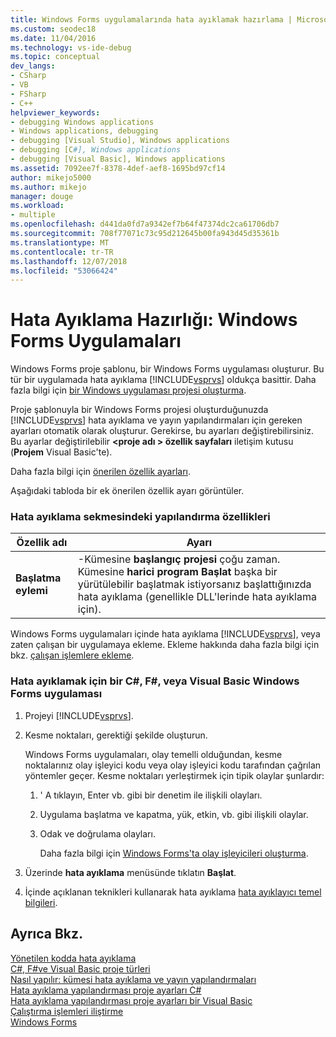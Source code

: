 ```yaml
---
title: Windows Forms uygulamalarında hata ayıklamak hazırlama | Microsoft Docs
ms.custom: seodec18
ms.date: 11/04/2016
ms.technology: vs-ide-debug
ms.topic: conceptual
dev_langs:
- CSharp
- VB
- FSharp
- C++
helpviewer_keywords:
- debugging Windows applications
- Windows applications, debugging
- debugging [Visual Studio], Windows applications
- debugging [C#], Windows applications
- debugging [Visual Basic], Windows applications
ms.assetid: 7092ee7f-8378-4def-aef8-1695bd97cf14
author: mikejo5000
ms.author: mikejo
manager: douge
ms.workload:
- multiple
ms.openlocfilehash: d441da0fd7a9342ef7b64f47374dc2ca61706db7
ms.sourcegitcommit: 708f77071c73c95d212645b00fa943d45d35361b
ms.translationtype: MT
ms.contentlocale: tr-TR
ms.lasthandoff: 12/07/2018
ms.locfileid: "53066424"
---
```

# <a name="debugging-preparation-windows-forms-applications"></a>Hata Ayıklama Hazırlığı: Windows Forms Uygulamaları
Windows Forms proje şablonu, bir Windows Forms uygulaması oluşturur. Bu tür bir uygulamada hata ayıklama [!INCLUDE[vsprvs](../code-quality/includes/vsprvs_md.md)] oldukça basittir. Daha fazla bilgi için [bir Windows uygulaması projesi oluşturma](https://docs.microsoft.com/previous-versions/visualstudio/visual-studio-2010/42wc9kk5(v=vs.100)).  
  
 Proje şablonuyla bir Windows Forms projesi oluşturduğunuzda [!INCLUDE[vsprvs](../code-quality/includes/vsprvs_md.md)] hata ayıklama ve yayın yapılandırmaları için gereken ayarları otomatik olarak oluşturur. Gerekirse, bu ayarları değiştirebilirsiniz. Bu ayarlar değiştirilebilir  **\<proje adı > özellik sayfaları** iletişim kutusu (**Projem** Visual Basic'te).  
  
 Daha fazla bilgi için [önerilen özellik ayarları](../debugger/managed-debugging-recommended-property-settings.md).  
  
 Aşağıdaki tabloda bir ek önerilen özellik ayarı görüntüler.  
  
### <a name="configuration-properties-in-debug-tab"></a>Hata ayıklama sekmesindeki yapılandırma özellikleri  
  
|**Özellik adı**|**Ayarı**|  
|-----------------------|-----------------|  
|**Başlatma eylemi**|-Kümesine **başlangıç projesi** çoğu zaman. Kümesine **harici program Başlat** başka bir yürütülebilir başlatmak istiyorsanız başlattığınızda hata ayıklama (genellikle DLL'lerinde hata ayıklama için).|  
  
 Windows Forms uygulamaları içinde hata ayıklama [!INCLUDE[vsprvs](../code-quality/includes/vsprvs_md.md)], veya zaten çalışan bir uygulamaya ekleme. Ekleme hakkında daha fazla bilgi için bkz. [çalışan işlemlere ekleme](../debugger/attach-to-running-processes-with-the-visual-studio-debugger.md).  
  
### <a name="to-debug-a-c-f-or-visual-basic-windows-forms-application"></a>Hata ayıklamak için bir C#, F#, veya Visual Basic Windows Forms uygulaması  
  
1. Projeyi [!INCLUDE[vsprvs](../code-quality/includes/vsprvs_md.md)].  
  
2. Kesme noktaları, gerektiği şekilde oluşturun.  
  
    Windows Forms uygulamaları, olay temelli olduğundan, kesme noktalarınız olay işleyici kodu veya olay işleyici kodu tarafından çağrılan yöntemler geçer. Kesme noktaları yerleştirmek için tipik olaylar şunlardır:  
  
   1. ' A tıklayın, Enter vb. gibi bir denetim ile ilişkili olayları.  
  
   2. Uygulama başlatma ve kapatma, yük, etkin, vb. gibi ilişkili olaylar.  
  
   3. Odak ve doğrulama olayları.  
  
      Daha fazla bilgi için [Windows Forms'ta olay işleyicileri oluşturma](/dotnet/framework/winforms/creating-event-handlers-in-windows-forms).  
  
3. Üzerinde **hata ayıklama** menüsünde tıklatın **Başlat**.  
  
4. İçinde açıklanan teknikleri kullanarak hata ayıklama [hata ayıklayıcı temel bilgileri](../debugger/getting-started-with-the-debugger.md).  
  
## <a name="see-also"></a>Ayrıca Bkz.  
 [Yönetilen kodda hata ayıklama](../debugger/debugging-managed-code.md)   
 [C#, F#ve Visual Basic proje türleri](../debugger/debugging-preparation-csharp-f-hash-and-visual-basic-project-types.md)   
 [Nasıl yapılır: kümesi hata ayıklama ve yayın yapılandırmaları](../debugger/how-to-set-debug-and-release-configurations.md)   
 [Hata ayıklama yapılandırması proje ayarları C#](../debugger/project-settings-for-csharp-debug-configurations.md)   
 [Hata ayıklama yapılandırması proje ayarları bir Visual Basic](../debugger/project-settings-for-a-visual-basic-debug-configuration.md)   
 [Çalıştırma işlemleri iliştirme](../debugger/attach-to-running-processes-with-the-visual-studio-debugger.md)   
 [Windows Forms](/dotnet/framework/winforms/index)